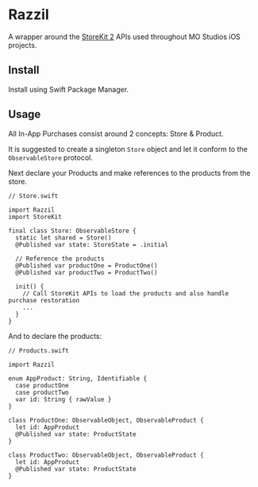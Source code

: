 # Razzil

A wrapper around the [StoreKit 2](https://developer.apple.com/storekit/) APIs used throughout MO Studios iOS projects.

## Install

Install using Swift Package Manager.

## Usage

All In-App Purchases consist around 2 concepts: Store & Product. 

It is suggested to create a singleton `Store` object and let it conform to the `ObservableStore` protocol.

Next declare your Products and make references to the products from the store.

```
// Store.swift

import Razzil
import StoreKit

final class Store: ObservableStore {
  static let shared = Store()
  @Published var state: StoreState = .initial
  
  // Reference the products
  @Published var productOne = ProductOne()
  @Published var productTwo = ProductTwo()
  
  init() {
    // Call StoreKit APIs to load the products and also handle purchase restoration
    ...
  }
}
```

And to declare the products:
```
// Products.swift

import Razzil

enum AppProduct: String, Identifiable {
  case productOne
  case productTwo
  var id: String { rawValue }
}

class ProductOne: ObservableObject, ObservableProduct {
  let id: AppProduct
  @Published var state: ProductState
}

class ProductTwo: ObservableObject, ObservableProduct {
  let id: AppProduct
  @Published var state: ProductState
}
```
